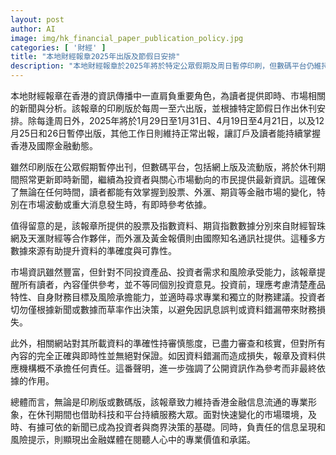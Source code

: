 ```yaml
---
layout: post
author: AI
image: img/hk_financial_paper_publication_policy.jpg
categories: [ '財經' ]
title: "本地財經報章2025年出版及節假日安排"
description: "本地財經報章於2025年將於特定公眾假期及周日暫停印刷，但數碼平台仍維持即時新聞更新，持續為香港及國際金融市場提供資訊。報章數據來自多方合作夥伴，致力確保資訊準確可靠。內容僅供參考，投資者需審慎評估個人狀況與風險，網站對資料準確性保持審慎但不負責任。報章展現專業精神及責任感，休刊期間亦持續支援市場資訊需求。"
---
```

本地財經報章在香港的資訊傳播中一直肩負重要角色，為讀者提供即時、市場相關的新聞與分析。該報章的印刷版於每周一至六出版，並根據特定節假日作出休刊安排。除每逢周日外，2025年將於1月29日至1月31日、4月19日至4月21日，以及12月25日和26日暫停出版，其他工作日則維持正常出報，讓訂戶及讀者能持續掌握香港及國際金融動態。

雖然印刷版在公眾假期暫停出刊，但數碼平台，包括網上版及流動版，將於休刊期間照常更新即時新聞，繼續為投資者與關心市場動向的市民提供最新資訊。這確保了無論在任何時間，讀者都能有效掌握到股票、外滙、期貨等金融市場的變化，特別在市場波動或重大消息發生時，有即時參考依據。

值得留意的是，該報章所提供的股票及指數資料、期貨指數數據分別來自財經智珠網及天滙財經等合作夥伴，而外滙及黃金報價則由國際知名通訊社提供。這種多方數據來源有助提升資料的準確度與可靠性。

市場資訊雖然豐富，但針對不同投資產品、投資者需求和風險承受能力，該報章提醒所有讀者，內容僅供參考，並不等同個別投資意見。投資前，理應考慮清楚產品特性、自身財務目標及風險承擔能力，並適時尋求專業和獨立的財務建議。投資者切勿僅根據新聞或數據而草率作出決策，以避免因訊息誤判或資料錯漏帶來財務損失。

此外，相關網站對其所載資料的準確性持審慎態度，已盡力審查和核實，但對所有內容的完全正確與即時性並無絕對保證。如因資料錯漏而造成損失，報章及資料供應機構概不承擔任何責任。這番聲明，進一步強調了公開資訊作為參考而非最終依據的作用。

總體而言，無論是印刷版或數碼版，該報章致力維持香港金融信息流通的專業形象，在休刊期間也借助科技和平台持續服務大眾。面對快速變化的市場環境，及時、有據可依的新聞已成為投資者與商界決策的基礎。同時，負責任的信息呈現和風險提示，則顯現出金融媒體在閱聽人心中的專業價值和承諾。